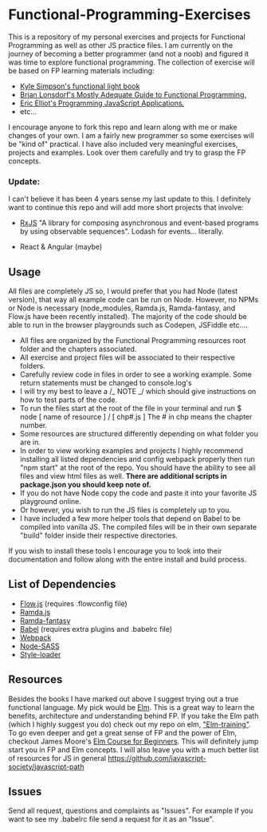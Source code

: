 # Functional-Programming-Exercises

This is a repository of my personal exercises and projects for Functional Programming as well as other JS practice files.
I am currently on the journey of becoming a better programmer (and not a noob) and figured it was time to explore functional programming.
The collection of exercise will be based on FP learning materials including:

- [Kyle Simpson's functional light book](https://github.com/getify/Functional-Light-JS)
- [Brian Lonsdorf's Mostly Adequate Guide to Functional Programming.](https://mostly-adequate.gitbooks.io/mostly-adequate-guide/content/)
- [Eric Elliot's Programming JavaScript Applications.](https://www.oreilly.com/library/view/programming-javascript-applications/9781491950289/)
- etc...

I encourage anyone to fork this repo and learn along with me or make changes of your own. I am a fairly new programmer so some exercises will be "kind of" practical. I have also included very meaningful exercises, projects and examples. Look over them carefully and try to grasp the FP concepts.

### Update:

I can't believe it has been 4 years sense my last update to this. I definitely want to continue this repo and will add more short projects that involve:

- [RxJS](https://rxjs-dev.firebaseapp.com/guide/overview) "A library for composing asynchronous and event-based programs by using observable sequences". Lodash for events... literally.

- React & Angular (maybe)

## Usage

All files are completely JS so, I would prefer that you had Node (latest version), that way all example code can be run on Node. However, no NPMs or Node is necessary (node_modules, Ramda.js, Ramda-fantasy, and Flow.js have been recently installed). The majority of the code should be able to run in the browser playgrounds such as Codepen, JSFiddle etc....

- All files are organized by the Functional Programming resources root folder and the chapters associated.
- All exercise and project files will be associated to their respective folders.
- Carefully review code in files in order to see a working example. Some return statements must be changed to console.log's
- I will try my best to leave a /_ NOTE _/ which should give instructions on how to test parts of the code.
- To run the files start at the root of the file in your terminal and run $ node [ name of resource ] / [ chp#.js ] The # in chp means the chapter number.
- Some resources are structured differently depending on what folder you are in.
- In order to view working examples and projects I highly recommend installing all listed dependencies and config webpack properly then run "npm start" at the root of the repo. You should have the ability to see all files and view html files as well. **There are additional scripts in package.json you should keep note of.**
- If you do not have Node copy the code and paste it into your favorite JS playground online.
- Or however, you wish to run the JS files is completely up to you.
- I have included a few more helper tools that depend on Babel to be compiled into vanilla JS. The compiled files will be in their own separate "build" folder inside their respective directories.

If you wish to install these tools I encourage you to look into their documentation and follow along with the entire install and build process.

## List of Dependencies

- [Flow.js](https://flowtype.org/) (requires .flowconfig file)
- [Ramda.js](http://ramdajs.com/)
- [Ramda-fantasy](https://github.com/ramda/ramda-fantasy)
- [Babel](https://babeljs.io/) (requires extra plugins and .babelrc file)
- [Webpack](https://webpack.github.io/docs/)
- [Node-SASS](https://github.com/sass/node-sass)
- [Style-loader](https://www.npmjs.com/package/style-loader)

## Resources

Besides the books I have marked out above I suggest trying out a true functional language. My pick would be [Elm](http://www.elm-lang.org/). This is a great way to learn the benefits, architecture and understanding behind FP.
If you take the Elm path (which I highly suggest you do) check out my repo on elm, ["Elm-training"](https://github.com/InceptionCode/elm-training).
To go even deeper and get a great sense of FP and the power of Elm, checkout James Moore's [Elm Course for Beginners](http://courses.knowthen.com/p/elm-for-beginners). This will definitely jump start you in FP and Elm concepts.
I will also leave you with a much better list of resources for JS in general https://github.com/javascript-society/javascript-path

## Issues

Send all request, questions and complaints as "Issues". For example if you want to see my .babelrc file send a request for it as an "Issue".
